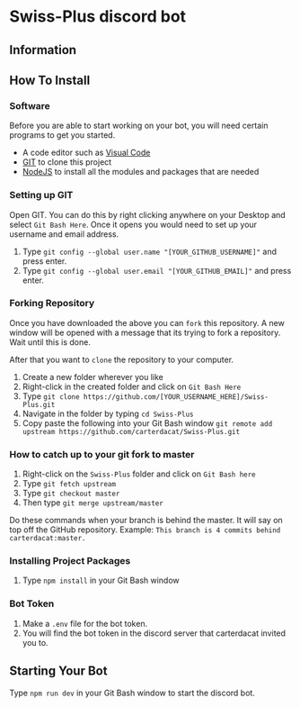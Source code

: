 # Swiss-Plus discord bot

## Information

## How To Install
### Software
Before you are able to start working on your bot, you will need certain programs to get you started.
- A code editor such as [Visual Code](https://code.visualstudio.com/)
- [GIT](https://git-scm.com/) to clone this project
- [NodeJS](https://nodejs.org/) to install all the modules and packages that are needed

### Setting up GIT
Open GIT. You can do this by right clicking anywhere on your Desktop and select `Git Bash Here`. Once it opens you would need to set up your username and email address.

1. Type `git config --global user.name "[YOUR_GITHUB_USERNAME]"` and press enter.
2. Type `git config --global user.email "[YOUR_GITHUB_EMAIL]"` and press enter.

### Forking Repository
Once you have downloaded the above you can `fork` this repository. A new window will be opened with a message that its trying to fork a repository. Wait until this is done.

After that you want to `clone` the repository to your computer.
1. Create a new folder wherever you like
2. Right-click in the created folder and click on `Git Bash Here`
3. Type `git clone https://github.com/[YOUR_USERNAME_HERE]/Swiss-Plus.git`
4. Navigate in the folder by typing `cd Swiss-Plus`
5. Copy paste the following into your Git Bash window `git remote add upstream https://github.com/carterdacat/Swiss-Plus.git`

### How to catch up to your git fork to master
1. Right-click on the `Swiss-Plus` folder and click on `Git Bash here`
2. Type `git fetch upstream`
3. Type `git checkout master`
4. Then type `git merge upstream/master`

Do these commands when your branch is behind the master. It will say on top off the GitHub repository.
Example: `This branch is 4 commits behind carterdacat:master.`

### Installing Project Packages
1. Type `npm install` in your Git Bash window

### Bot Token
1. Make a `.env` file for the bot token.
2. You will find the bot token in the discord server that carterdacat invited you to.


## Starting Your Bot
Type `npm run dev` in your Git Bash window to start the discord bot.
